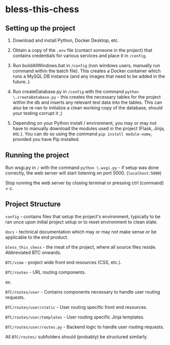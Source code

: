 # bless-this-chess

## Setting up the project

1. Download and install Python, Docker Desktop, etc. 

2. Obtain a copy of the `.env` file (contact someone in the project) that contains credentials for various services and place it in `/config`. 

3. Run buildAllWindows.bat in `/config` (non windows users, manually run command within the batch file). This creates a Docker container which runs a MySQL DB instance (and any images that need to be added in the future..).

4. Run createDatabase.py in `/config` with the command `python \.createDatabase.py` - this creates the necessary tables for the project within the db and inserts any relevant test data into the tables. This can also be re-ran to initialize a clean working copy of the database, should your testing corrupt it ;)

5. Depending on your Python install / environment, you may or may not have to manually download the modules used in the project (Flask, Jinja, etc.). You can do so using the command `pip install module-name`, provided you have Pip installed. 

## Running the project

Run wsgi.py in `/` with the command `python \.wsgi.py` - if setup was done correctly, the web server will start listening on port 5000. (`localhost:5000`)

Stop running the web server by closing terminal or pressing ctrl (command) + c.

## Project Structure

`config` - contains files that setup the project's environment, typically to be ran once upon initial project setup or to reset environment to clean state.

`docs` - technical documentation which may or may not make sense or be applicable to the end product.

`bless_this_chess` - the meat of the project, where all source files reside. Abbreviated BTC onwards.

`BTC/view` - project wide front end resources (CSS, etc.).

`BTC/routes` - URL routing components.

ex.

`BTC/routes/user` - Contains components necessary to handle user routing requests.

`BTC/routes/user/static` - User routing specific front end resources.

`BTC/routes/user/templates` - User routing specific Jinja templates.

`BTC/routes/user/routes.py` - Backend logic to handle user routing requests.

All `BTC/routes/` subfolders should (probably) be structured similarly. 